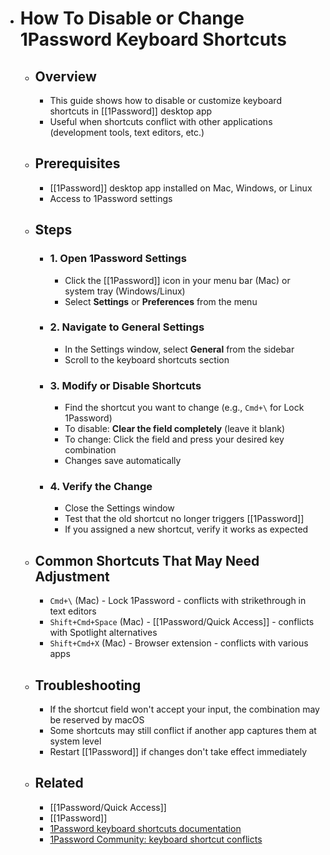 - # How To Disable or Change 1Password Keyboard Shortcuts
	- ## Overview
		- This guide shows how to disable or customize keyboard shortcuts in [[1Password]] desktop app
		- Useful when shortcuts conflict with other applications (development tools, text editors, etc.)
	- ## Prerequisites
		- [[1Password]] desktop app installed on Mac, Windows, or Linux
		- Access to 1Password settings
	- ## Steps
		- ### 1. Open 1Password Settings
			- Click the [[1Password]] icon in your menu bar (Mac) or system tray (Windows/Linux)
			- Select **Settings** or **Preferences** from the menu
		- ### 2. Navigate to General Settings
			- In the Settings window, select **General** from the sidebar
			- Scroll to the keyboard shortcuts section
		- ### 3. Modify or Disable Shortcuts
			- Find the shortcut you want to change (e.g., `Cmd+\` for Lock 1Password)
			- To disable: **Clear the field completely** (leave it blank)
			- To change: Click the field and press your desired key combination
			- Changes save automatically
		- ### 4. Verify the Change
			- Close the Settings window
			- Test that the old shortcut no longer triggers [[1Password]]
			- If you assigned a new shortcut, verify it works as expected
	- ## Common Shortcuts That May Need Adjustment
		- `Cmd+\` (Mac) - Lock 1Password - conflicts with strikethrough in text editors
		- `Shift+Cmd+Space` (Mac) - [[1Password/Quick Access]] - conflicts with Spotlight alternatives
		- `Shift+Cmd+X` (Mac) - Browser extension - conflicts with various apps
	- ## Troubleshooting
		- If the shortcut field won't accept your input, the combination may be reserved by macOS
		- Some shortcuts may still conflict if another app captures them at system level
		- Restart [[1Password]] if changes don't take effect immediately
	- ## Related
		- [[1Password/Quick Access]]
		- [[1Password]]
		- [1Password keyboard shortcuts documentation](https://support.1password.com/keyboard-shortcuts/)
		- [1Password Community: keyboard shortcut conflicts](https://1password.community/search?q=keyboard+shortcut+conflict)
